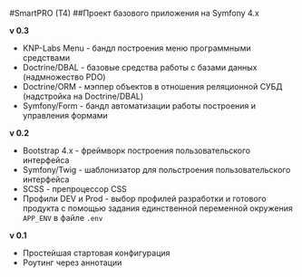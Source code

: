 #SmartPRO (T4)
##Проект базового приложения на Symfony 4.х

**v 0.3**
* KNP-Labs Menu - бандл построения меню программными средствами
* Doctrine/DBAL - базовые средства работы с базами данных (надмножество PDO)
* Doctrine/ORM - мэппер объектов в отношения реляционной СУБД (надстройка на Doctrine/DBAL)
* Symfony/Form - бандл автоматизации работы построения и управления формами

**v 0.2**
* Bootstrap 4.x - фреймворк построения пользовательского интерфейса
* Symfony/Twig - шаблонизатор для польстроения пользовательского интерфейса
* SCSS - препроцессор CSS
* Профили DEV и Prod - выбор профилей разработки и готового продукта с помощью задания единственной переменной окружения `APP_ENV` в файле `.env`

**v 0.1**
* Простейшая стартовая конфигурация
* Роутинг через аннотации
